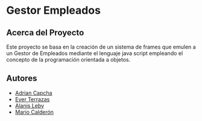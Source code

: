 # Gestor Empleados

## Acerca del Proyecto

Este proyecto se basa en la creación de un sistema de frames que emulen a un Gestor de Empleados mediante el lenguaje java script empleando el concepto de la programación orientada a objetos.

## Autores

- [Adrian Capcha](https://github.com/adriancapchaq)
- [Ever Terrazas](https://github.com/ETERRAZAS21PE)
- [Alanis Leby](https://github.com/alanisleby)
- [Mario Calderón](https://github.com/mjcald)


